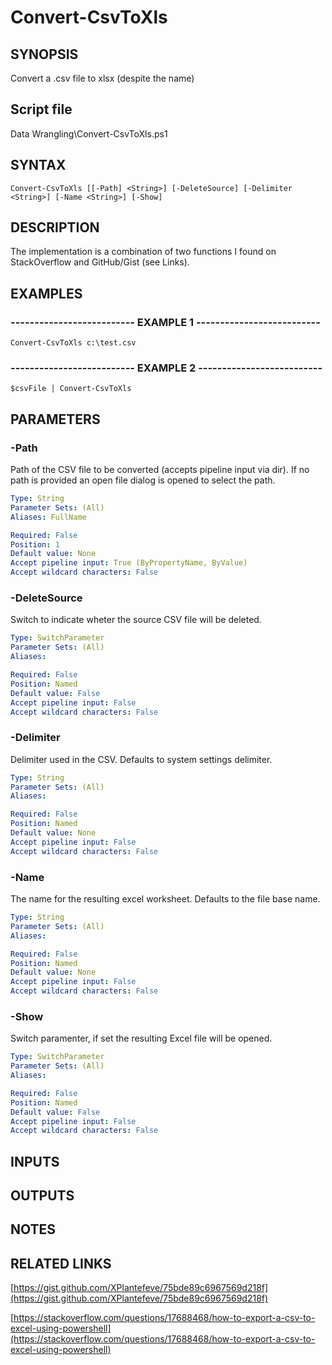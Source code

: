 # Convert-CsvToXls

## SYNOPSIS
Convert a .csv file to xlsx (despite the name)

## Script file
Data Wrangling\Convert-CsvToXls.ps1

## SYNTAX

```
Convert-CsvToXls [[-Path] <String>] [-DeleteSource] [-Delimiter <String>] [-Name <String>] [-Show]
```

## DESCRIPTION
The implementation is a combination of two functions I found on StackOverflow and GitHub/Gist (see Links).

## EXAMPLES

### -------------------------- EXAMPLE 1 --------------------------
```
Convert-CsvToXls c:\test.csv
```
### -------------------------- EXAMPLE 2 --------------------------
```
$csvFile | Convert-CsvToXls
```
## PARAMETERS

### -Path
Path of the CSV file to be converted (accepts pipeline input via dir).
If no path is provided an open file dialog is opened to select the path.

```yaml
Type: String
Parameter Sets: (All)
Aliases: FullName

Required: False
Position: 1
Default value: None
Accept pipeline input: True (ByPropertyName, ByValue)
Accept wildcard characters: False
```

### -DeleteSource
Switch to indicate wheter the source CSV file will be deleted.

```yaml
Type: SwitchParameter
Parameter Sets: (All)
Aliases: 

Required: False
Position: Named
Default value: False
Accept pipeline input: False
Accept wildcard characters: False
```

### -Delimiter
Delimiter used in the CSV.
Defaults to system settings delimiter.

```yaml
Type: String
Parameter Sets: (All)
Aliases: 

Required: False
Position: Named
Default value: None
Accept pipeline input: False
Accept wildcard characters: False
```

### -Name
The name for the resulting excel worksheet.
Defaults to the file base name.

```yaml
Type: String
Parameter Sets: (All)
Aliases: 

Required: False
Position: Named
Default value: None
Accept pipeline input: False
Accept wildcard characters: False
```

### -Show
Switch paramenter, if set the resulting Excel file will be opened.

```yaml
Type: SwitchParameter
Parameter Sets: (All)
Aliases: 

Required: False
Position: Named
Default value: False
Accept pipeline input: False
Accept wildcard characters: False
```

## INPUTS

## OUTPUTS

## NOTES

## RELATED LINKS

[https://gist.github.com/XPlantefeve/75bde89c6967569d218f](https://gist.github.com/XPlantefeve/75bde89c6967569d218f)

[https://stackoverflow.com/questions/17688468/how-to-export-a-csv-to-excel-using-powershell](https://stackoverflow.com/questions/17688468/how-to-export-a-csv-to-excel-using-powershell)





